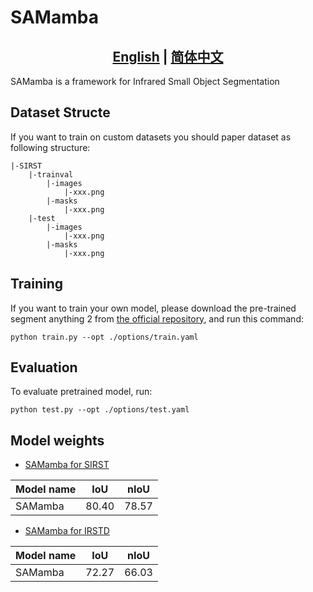 
# SAMamba
## <div align="center"><b><a href="README.md">English</a> | <a href="README_CN.md">简体中文</a></b></div>
SAMamba is a framework for Infrared Small Object Segmentation
## Dataset Structe
If you want to train on custom datasets you should paper dataset as following structure:
```
|-SIRST
    |-trainval
        |-images
            |-xxx.png
        |-masks
            |-xxx.png
    |-test
        |-images
            |-xxx.png
        |-masks
            |-xxx.png
```
## Training
If you want to train your own model, please download the pre-trained segment anything 2 from [the official repository](https://github.com/facebookresearch/sam2), and run this command:
```train
python train.py --opt ./options/train.yaml
```
## Evaluation


To evaluate pretrained model, run:

```eval
python test.py --opt ./options/test.yaml
```
## Model weights

- [SAMamba for SIRST](https://drive.google.com/drive/folders/1_Ef2rpJXUkGti1qxPSvrnez-3m1OegLa?usp=drive_link)

| Model name | IoU   | nIoU  |
|------------|-------|-------|
| SAMamba    | 80.40 | 78.57 |
- [SAMamba for IRSTD](https://drive.google.com/drive/folders/1_Ef2rpJXUkGti1qxPSvrnez-3m1OegLa?usp=sharing)

| Model name | IoU   | nIoU  |
|------------|-------|-------|
| SAMamba    | 72.27 | 66.03 |